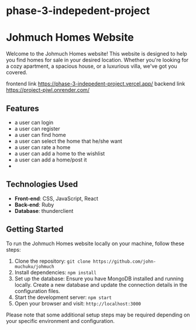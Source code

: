# phase-3-indepedent-project

# Johmuch Homes Website

Welcome to the Johmuch Homes website! This website is designed to help you find homes for sale in your desired location. Whether you're looking for a cozy apartment, a spacious house, or a luxurious villa, we've got you covered.

frontend link https://phase-3-indepedent-project.vercel.app/
backend link https://project-pjwl.onrender.com/




## Features

- a user can login
- a user can register
- a user can find home 
- a user can select the home that he/she want
- a user can rate a home
- a user can add a home to the wishlist
- a user can add a home/post it
- 
## Technologies Used

- **Front-end**: CSS, JavaScript, React
- **Back-end**: Ruby
- **Database**: thunderclient


## Getting Started

To run the Johmuch Homes website locally on your machine, follow these steps:

1. Clone the repository: `git clone https://github.com/john-muchuku/johmuch`
2. Install dependencies: `npm install`
3. Set up the database: Ensure you have MongoDB installed and running locally. Create a new database and update the connection details in the configuration files.
4. Start the development server: `npm start`
5. Open your browser and visit: `http://localhost:3000`

Please note that some additional setup steps may be required depending on your specific environment and configuration.




